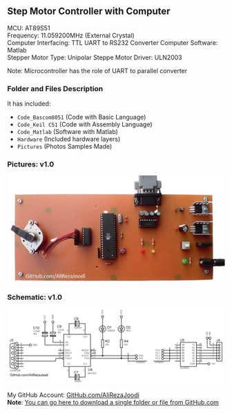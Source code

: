 ## Step Motor Controller with Computer
	   
MCU:			AT89S51    
Frequency:     		11.059200MHz (External Crystal)         
Computer Interfacing:	TTL UART to RS232 Converter
Computer Software:	Matlab	
Stepper Motor Type:	Unipolar
Steppe Motor Driver:	ULN2003

Note: Microcontroller has the role of UART to parallel converter  

### Folder and Files Description
It has included:
- `Code_Bascom8051` (Code with Basic Language)
- `Code_Keil C51` (Code with Assembly Language)
- `Code_Matlab` (Software with Matlab)
- `Hardware` (Included hardware layers)
- `Pictures` (Photos Samples Made)

### Pictures: v1.0
![](Pictures/v1.0.jpg)

### Schematic: v1.0
![](Hardware/v1.0.png)

My GitHub Account: [GitHub.com/AliRezaJoodi](https://github.com/AliRezaJoodi)  
**Note**: [You can go here to download a single folder or file from GitHub.com](https://minhaskamal.github.io/DownGit/#/home)
